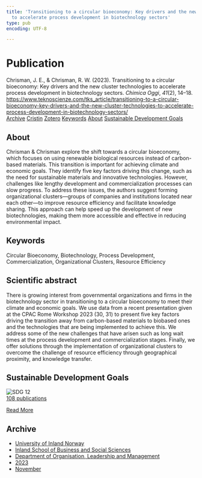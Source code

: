 ```yaml
---
title: 'Transitioning to a circular bioeconomy: Key drivers and the new cluster technologies
  to accelerate process development in biotechnology sectors'
type: pub
encoding: UTF-8

---
```

<h1>Publication</h1>
<article id="csl-bib-container-29A3GUEA" class="csl-bib-container">
  <div class="csl-bib-body"> <div class="csl-entry">Chrisman, J. E., &#38; Chrisman, R. W. (2023). Transitioning to a circular bioeconomy: Key drivers and the new cluster technologies to accelerate process development in biotechnology sectors. <i>Chimica Oggi</i>, <i>41</i>(2), 14–18. <a href="https://www.teknoscienze.com/tks_article/transitioning-to-a-circular-bioeconomy-key-drivers-and-the-new-cluster-technologies-to-accelerate-process-development-in-biotechnology-sectors/">https://www.teknoscienze.com/tks_article/transitioning-to-a-circular-bioeconomy-key-drivers-and-the-new-cluster-technologies-to-accelerate-process-development-in-biotechnology-sectors/</a></div> </div>
  <div class="csl-bib-buttons">
    <a href="#taxonomy-article-29A3GUEA" alt="archive" class="csl-bib-button">Archive</a>
    <a href="https://app.cristin.no/results/show.jsf?id=2193013" alt="Cristin" class="csl-bib-button">Cristin</a>
    <a href="http://zotero.org/groups/5881554/items/29A3GUEA" alt="Zotero" class="csl-bib-button">Zotero</a>
    <a href="#keywords-article-29A3GUEA" alt="keywords" class="csl-bib-button">Keywords</a>
    <a href="#about-article-29A3GUEA" alt="about_pub" class="csl-bib-button">About</a>
    <a href="#sdg-article-29A3GUEA" alt="sdg" class="csl-bib-button">Sustainable Development Goals</a>
  </div>
  <div id="csl-bib-meta-container-29A3GUEA"></div>
</article>
<div id="csl-bib-meta-29A3GUEA" class="csl-bib-meta">
  <article id="about-article-29A3GUEA" class="about_pub-article">
    <h1>About</h1>
    Chrisman & Chrisman explore the shift towards a circular bioeconomy, which focuses on using renewable biological resources instead of carbon-based materials. This transition is important for achieving climate and economic goals. They identify five key factors driving this change, such as the need for sustainable materials and innovative technologies. However, challenges like lengthy development and commercialization processes can slow progress. To address these issues, the authors suggest forming organizational clusters—groups of companies and institutions located near each other—to improve resource efficiency and facilitate knowledge sharing. This approach can help speed up the development of new biotechnologies, making them more accessible and effective in reducing environmental impact.
  </article>
  <article id="keywords-article-29A3GUEA" class="keywords-article">
    <h1>Keywords</h1>
    Circular Bioeconomy, Biotechnology, Process Development, Commercialization, Organizational Clusters, Resource Efficiency
  </article>
  <article id="abstract-article-29A3GUEA" class="abstract-article">
    <h1>Scientific abstract</h1>
    There is growing interest from governmental organizations and firms in the biotechnology sector in transitioning to a circular bioeconomy to meet their climate and economic goals. We use data from a recent presentation given at the CPAC Rome Workshop 2023 (30, 31) to present five key factors driving the transition away from carbon-based materials to biobased ones and the technologies that are being implemented to achieve this. We address some of the new challenges that have arisen such as long wait times at the process development and commercialization stages. Finally, we offer solutions through the implementation of organizational clusters to overcome the challenge of resource efficiency through geographical proximity, and knowledge transfer.
  </article>
  <article id="sdg-article-29A3GUEA" class="sdg-article">
    <h1>Sustainable Development Goals</h1>
    <div class="sdg-container"><div id="sdg12" class="sdg">
        <img src="{{< params subfolder >}}images/sdg/sdg12_en.png" class="image" alt="SDG 12">
        <div class="sdg-overlay">
          <a href="/en/archive/?key=?sdg=12#archive" class="sdg-publication-count"><span>108</span> publications</a>
          <p><a href="https://sdgs.un.org/goals/goal12" class="sdg-read-more">Read More</a></p>
        </div>
      </div></div>
  </article>
  <article id="taxonomy-article-29A3GUEA" class="taxonomy-article">
    <h1>Archive</h1>
    <ul>
      <li>
        <a href="/en/archive/?key=3DCRN523">University of Inland Norway</a>
      </li>
      <li>
        <a href="/en/archive/?key=DU8Q9LN9">Inland School of Business and Social Sciences</a>
      </li>
      <li>
        <a href="/en/archive/?key=4LUWR3ZM">Department of Organisation, Leadership and Management</a>
      </li>
      <li>
        <a href="/en/archive/?key=THVQJFRI">2023</a>
      </li>
      <li>
        <a href="/en/archive/?key=C6MPENQL">November</a>
      </li>
    </ul>
  </article>
</div>
